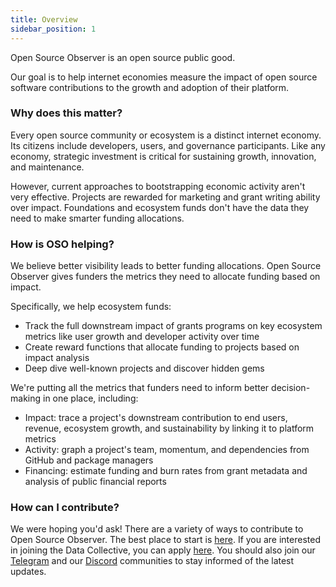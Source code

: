 ```yaml
---
title: Overview
sidebar_position: 1
---
```


Open Source Observer is an open source public good.

Our goal is to help internet economies measure the impact of open source software contributions to the growth and adoption of their platform.

### Why does this matter?

Every open source community or ecosystem is a distinct internet economy. Its citizens include developers, users, and governance participants. Like any economy, strategic investment is critical for sustaining growth, innovation, and maintenance.

However, current approaches to bootstrapping economic activity aren't very effective. Projects are rewarded for marketing and grant writing ability over impact. Foundations and ecosystem funds don't have the data they need to make smarter funding allocations.

### How is OSO helping?

We believe better visibility leads to better funding allocations. Open Source Observer gives funders the metrics they need to allocate funding based on impact.

Specifically, we help ecosystem funds:

- Track the full downstream impact of grants programs on key ecosystem metrics like user growth and developer activity over time
- Create reward functions that allocate funding to projects based on impact analysis
- Deep dive well-known projects and discover hidden gems

We're putting all the metrics that funders need to inform better decision-making in one place, including:

- Impact: trace a project's downstream contribution to end users, revenue, ecosystem growth, and sustainability by linking it to platform metrics
- Activity: graph a project's team, momentum, and dependencies from GitHub and package managers
- Financing: estimate funding and burn rates from grant metadata and analysis of public financial reports

### How can I contribute?

We were hoping you'd ask! There are a variety of ways to contribute to Open Source Observer. The best place to start is [here](./contribute/intro). If you are interested in joining the Data Collective, you can apply [here](https://www.kariba.network). You should also join our [Telegram](https://t.me/opensourceobserver) and our [Discord](https://www.opensource.observer/discord) communities to stay informed of the latest updates.
